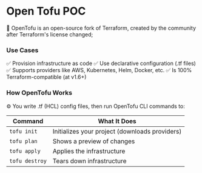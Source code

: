 # Open Tofu POC

🐡 OpenTofu is an open-source fork of Terraform, created by the community after Terraform's license changed;

### Use Cases

✅ Provision infrastructure as code
✅ Use declarative configuration (.tf files)
✅ Supports providers like AWS, Kubernetes, Helm, Docker, etc.
✅ Is 100% Terraform-compatible (at v1.6+)

### How OpenTofu Works

⚙️ You write .tf (HCL) config files, then run OpenTofu CLI commands to:

| Command        | What It Does                                   |
| -------------- | ---------------------------------------------- |
| `tofu init`    | Initializes your project (downloads providers) |
| `tofu plan`    | Shows a preview of changes                     |
| `tofu apply`   | Applies the infrastructure                     |
| `tofu destroy` | Tears down infrastructure                      |


